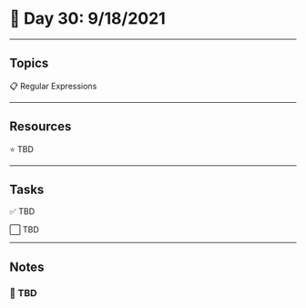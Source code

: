 # :calendar: Day 30: 9/18/2021

---

## Topics

:clipboard: Regular Expressions

---

## Resources

:star: TBD

---

## Tasks

:white_check_mark: TBD

:white_large_square: TBD

---

## Notes

### :notebook: TBD
